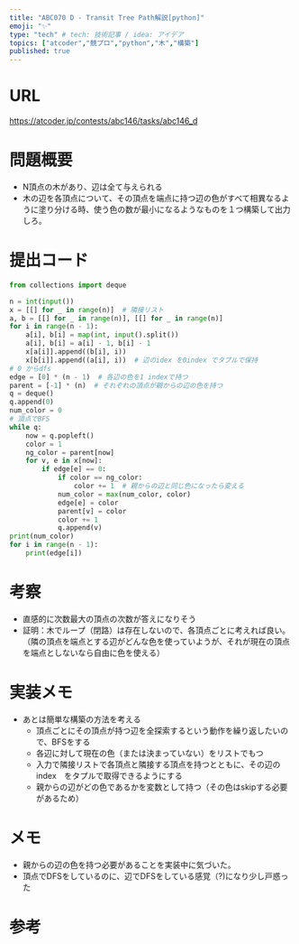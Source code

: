 ```yaml
---
title: "ABC070 D - Transit Tree Path解説[python]"
emoji: "✨"
type: "tech" # tech: 技術記事 / idea: アイデア
topics: ["atcoder","競プロ","python","木","構築"]
published: true
---
```


# URL
https://atcoder.jp/contests/abc146/tasks/abc146_d

# 問題概要
- N頂点の木があり、辺は全て与えられる
- 木の辺を各頂点について、その頂点を端点に持つ辺の色がすべて相異なるように塗り分ける時、使う色の数が最小になるようなものを１つ構築して出力しろ。

# 提出コード
```python
from collections import deque

n = int(input())
x = [[] for _ in range(n)]  # 隣接リスト
a, b = [[] for _ in range(n)], [[] for _ in range(n)]
for i in range(n - 1):
    a[i], b[i] = map(int, input().split())
    a[i], b[i] = a[i] - 1, b[i] - 1
    x[a[i]].append((b[i], i))
    x[b[i]].append((a[i], i))  # 辺のidex を0index でタプルで保持
# 0 からdfs
edge = [0] * (n - 1)  # 各辺の色を1 indexで持つ
parent = [-1] * (n)  # それぞれの頂点が親からの辺の色を持つ
q = deque()
q.append(0)
num_color = 0
# 頂点でBFS
while q:
    now = q.popleft()
    color = 1
    ng_color = parent[now]
    for v, e in x[now]:
        if edge[e] == 0:
            if color == ng_color:
                color += 1  # 親からの辺と同じ色になったら変える
            num_color = max(num_color, color)
            edge[e] = color
            parent[v] = color
            color += 1
            q.append(v)
print(num_color)
for i in range(n - 1):
    print(edge[i])

```

# 考察
- 直感的に次数最大の頂点の次数が答えになりそう
 - 証明：木でループ（閉路）は存在しないので、各頂点ごとに考えれば良い。（隣の頂点を端点とする辺がどんな色を使っていようが、それが現在の頂点を端点としないなら自由に色を使える）

# 実装メモ
- あとは簡単な構築の方法を考える
  - 頂点ごとにその頂点が持つ辺を全探索するという動作を繰り返したいので、BFSをする
  - 各辺に対して現在の色（または決まっていない）をリストでもつ
  - 入力で隣接リストで各頂点と隣接する頂点を持つとともに、その辺のindex　をタプルで取得できるようにする
  - 親からの辺がどの色であるかを変数として持つ（その色はskipする必要があるため）

# メモ
- 親からの辺の色を持つ必要があることを実装中に気づいた。
- 頂点でDFSをしているのに、辺でDFSをしている感覚（?)になり少し戸惑った


# 参考
